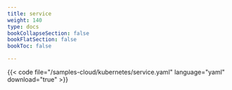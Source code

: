 ```yaml
---
title: service
weight: 140
type: docs
bookCollapseSection: false
bookFlatSection: false
bookToc: false

---
```


{{< code file="/samples-cloud/kubernetes/service.yaml" language="yaml" download="true" >}}
